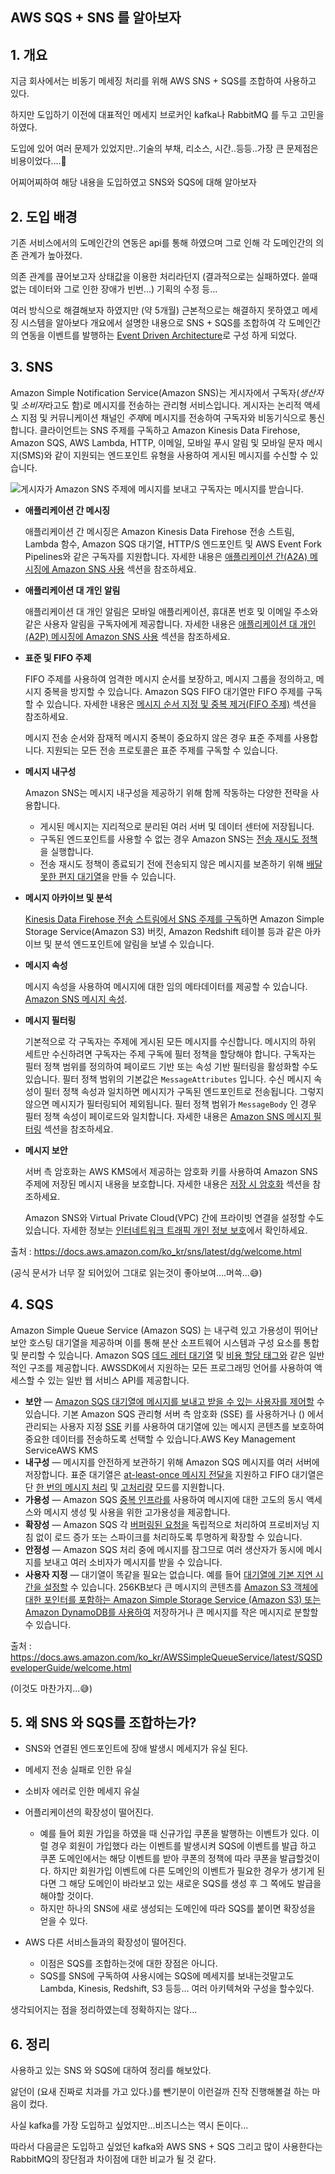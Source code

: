 ## AWS SQS + SNS 를 알아보자

## 1. 개요

지금 회사에서는 비동기 메세징 처리를 위해 AWS SNS + SQS를 조합하여 사용하고 있다.

하지만 도입하기 이전에 대표적인 메세지 브로커인 kafka나 RabbitMQ 를 두고 고민을 하였다.

도입에 있어 여러 문제가 있었지만..기술의 부채, 리소스, 시간..등등..가장 큰 문제점은 비용이었다....🥲

어찌어찌하여 해당 내용을 도입하였고 SNS와 SQS에 대해 알아보자



## 2. 도입 배경

기존 서비스에서의 도메인간의 연동은 api를 통해 하였으며 그로 인해 각 도메인간의 의존 관계가 높아졌다.

의존 관계를 끊어보고자 상태값을 이용한 처리라던지 (결과적으로는 실패하였다. 쓸때 없는 데이터와 그로 인한 장애가 빈번...) 기획의 수정 등...

여러 방식으로 해결해보자 하였지만 (약 5개월) 근본적으로는 해결하지 못하였고 메세징 시스템을 알아보다 개요에서 설명한 내용으로 SNS + SQS를 조합하여 각 도메인간의 연동을 이벤트를 발행하는 [Event Driven Architecture](https://cloud.google.com/eventarc/docs/event-driven-architectures?hl=ko)로 구성 하게 되었다.



## 3. SNS

Amazon Simple Notification Service(Amazon SNS)는 게시자에서 구독자(*생산자* 및 *소비자*라고도 함)로 메시지를 전송하는 관리형 서비스입니다. 게시자는 논리적 액세스 지점 및 커뮤니케이션 채널인 *주제*에 메시지를 전송하여 구독자와 비동기식으로 통신합니다. 클라이언트는 SNS 주제를 구독하고 Amazon Kinesis Data Firehose, Amazon SQS, AWS Lambda, HTTP, 이메일, 모바일 푸시 알림 및 모바일 문자 메시지(SMS)와 같이 지원되는 엔드포인트 유형을 사용하여 게시된 메시지를 수신할 수 있습니다.

![             게시자가 Amazon SNS 주제에 메시지를 보내고 구독자는 메시지를 받습니다.         ](https://docs.aws.amazon.com/ko_kr/sns/latest/dg/images/sns-delivery-protocols.png)

- **애플리케이션 간 메시징**

  애플리케이션 간 메시징은 Amazon Kinesis Data Firehose 전송 스트림, Lambda 함수, Amazon SQS 대기열, HTTP/S 엔드포인트 및 AWS Event Fork Pipelines와 같은 구독자를 지원합니다. 자세한 내용은 [애플리케이션 간(A2A) 메시징에 Amazon SNS 사용](https://docs.aws.amazon.com/ko_kr/sns/latest/dg/sns-system-to-system-messaging.html) 섹션을 참조하세요.

- **애플리케이션 대 개인 알림**

  애플리케이션 대 개인 알림은 모바일 애플리케이션, 휴대폰 번호 및 이메일 주소와 같은 사용자 알림을 구독자에게 제공합니다. 자세한 내용은 [애플리케이션 대 개인(A2P) 메시징에 Amazon SNS 사용](https://docs.aws.amazon.com/ko_kr/sns/latest/dg/sns-user-notifications.html) 섹션을 참조하세요.

- **표준 및 FIFO 주제**

  FIFO 주제를 사용하여 엄격한 메시지 순서를 보장하고, 메시지 그룹을 정의하고, 메시지 중복을 방지할 수 있습니다. Amazon SQS FIFO 대기열만 FIFO 주제를 구독할 수 있습니다. 자세한 내용은 [메시지 순서 지정 및 중복 제거(FIFO 주제)](https://docs.aws.amazon.com/ko_kr/sns/latest/dg/sns-fifo-topics.html) 섹션을 참조하세요.

  메시지 전송 순서와 잠재적 메시지 중복이 중요하지 않은 경우 표준 주제를 사용합니다. 지원되는 모든 전송 프로토콜은 표준 주제를 구독할 수 있습니다.

- **메시지 내구성**

  Amazon SNS는 메시지 내구성을 제공하기 위해 함께 작동하는 다양한 전략을 사용합니다.

  - 게시된 메시지는 지리적으로 분리된 여러 서버 및 데이터 센터에 저장됩니다.
  - 구독된 엔드포인트를 사용할 수 없는 경우 Amazon SNS는 [전송 재시도 정책](https://docs.aws.amazon.com/ko_kr/sns/latest/dg/sns-message-delivery-retries.html)을 실행합니다.
  - 전송 재시도 정책이 종료되기 전에 전송되지 않은 메시지를 보존하기 위해 [배달 못한 편지 대기열](https://docs.aws.amazon.com/ko_kr/sns/latest/dg/sns-dead-letter-queues.html)을 만들 수 있습니다.

- **메시지 아카이브 및 분석**

  [Kinesis Data Firehose 전송 스트림에서 SNS 주제를 구독](https://docs.aws.amazon.com/ko_kr/sns/latest/dg/sns-firehose-as-subscriber.html)하면 Amazon Simple Storage Service(Amazon S3) 버킷, Amazon Redshift 테이블 등과 같은 아카이브 및 분석 엔드포인트에 알림을 보낼 수 있습니다.

- **메시지 속성**

  메시지 속성을 사용하여 메시지에 대한 임의 메타데이터를 제공할 수 있습니다. [Amazon SNS 메시지 속성](https://docs.aws.amazon.com/ko_kr/sns/latest/dg/sns-message-attributes.html).

- **메시지 필터링**

  기본적으로 각 구독자는 주제에 게시된 모든 메시지를 수신합니다. 메시지의 하위 세트만 수신하려면 구독자는 주제 구독에 필터 정책을 할당해야 합니다. 구독자는 필터 정책 범위를 정의하여 페이로드 기반 또는 속성 기반 필터링을 활성화할 수도 있습니다. 필터 정책 범위의 기본값은 `MessageAttributes` 입니다. 수신 메시지 속성이 필터 정책 속성과 일치하면 메시지가 구독된 엔드포인트로 전송됩니다. 그렇지 않으면 메시지가 필터링되어 제외됩니다. 필터 정책 범위가 `MessageBody` 인 경우 필터 정책 속성이 페이로드와 일치합니다. 자세한 내용은 [Amazon SNS 메시지 필터링](https://docs.aws.amazon.com/ko_kr/sns/latest/dg/sns-message-filtering.html) 섹션을 참조하세요.

- **메시지 보안**

  서버 측 암호화는 AWS KMS에서 제공하는 암호화 키를 사용하여 Amazon SNS 주제에 저장된 메시지 내용을 보호합니다. 자세한 내용은 [저장 시 암호화](https://docs.aws.amazon.com/ko_kr/sns/latest/dg/sns-server-side-encryption.html) 섹션을 참조하세요.

  Amazon SNS와 Virtual Private Cloud(VPC) 간에 프라이빗 연결을 설정할 수도 있습니다. 자세한 정보는 [인터네트워크 트래픽 개인 정보 보호](https://docs.aws.amazon.com/ko_kr/sns/latest/dg/sns-internetwork-traffic-privacy.html)에서 확인하세요.

  

출처 : https://docs.aws.amazon.com/ko_kr/sns/latest/dg/welcome.html

(공식 문서가 너무 잘 되어있어 그대로 읽는것이 좋아보여....머쓱...😅)



## 4. SQS

Amazon Simple Queue Service (Amazon SQS) 는 내구력 있고 가용성이 뛰어난 보안 호스팅 대기열을 제공하며 이를 통해 분산 소프트웨어 시스템과 구성 요소를 통합 및 분리할 수 있습니다. Amazon SQS [데드 레터 대기열](https://docs.aws.amazon.com/ko_kr/AWSSimpleQueueService/latest/SQSDeveloperGuide/sqs-dead-letter-queues.html) 및 [비용 할당 태그와](https://docs.aws.amazon.com/ko_kr/AWSSimpleQueueService/latest/SQSDeveloperGuide/sqs-queue-tags.html) 같은 일반적인 구조를 제공합니다. AWSSDK에서 지원하는 모든 프로그래밍 언어를 사용하여 액세스할 수 있는 일반 웹 서비스 API를 제공합니다.



- **보안** — [Amazon SQS 대기열에 메시지를 보내고 받을 수 있는 사용자를 제어할](https://docs.aws.amazon.com/ko_kr/AWSSimpleQueueService/latest/SQSDeveloperGuide/sqs-authentication-and-access-control.html) 수 있습니다. 기본 Amazon SQS 관리형 서버 측 암호화 (SSE) 를 사용하거나 () 에서 관리되는 사용자 지정 [SSE](https://docs.aws.amazon.com/ko_kr/AWSSimpleQueueService/latest/SQSDeveloperGuide/sqs-server-side-encryption.html) 키를 사용하여 대기열에 있는 메시지 콘텐츠를 보호하여 중요한 데이터를 전송하도록 선택할 수 있습니다.AWS Key Management ServiceAWS KMS
- **내구성** — 메시지를 안전하게 보관하기 위해 Amazon SQS 메시지를 여러 서버에 저장합니다. 표준 대기열은 [at-least-once 메시지 전달을](https://docs.aws.amazon.com/ko_kr/AWSSimpleQueueService/latest/SQSDeveloperGuide/standard-queues.html#standard-queues-at-least-once-delivery) 지원하고 FIFO 대기열은 단 [한 번의 메시지 처리](https://docs.aws.amazon.com/ko_kr/AWSSimpleQueueService/latest/SQSDeveloperGuide/FIFO-queues-exactly-once-processing.html) 및 [고처리량](https://docs.aws.amazon.com/ko_kr/AWSSimpleQueueService/latest/SQSDeveloperGuide/high-throughput-fifo.html) 모드를 지원합니다.
- **가용성** — Amazon SQS [중복 인프라를](https://docs.aws.amazon.com/ko_kr/AWSSimpleQueueService/latest/SQSDeveloperGuide/sqs-basic-architecture.html) 사용하여 메시지에 대한 고도의 동시 액세스와 메시지 생성 및 사용을 위한 고가용성을 제공합니다.
- **확장성** — Amazon SQS 각 [버퍼링된 요청을](https://docs.aws.amazon.com/ko_kr/AWSSimpleQueueService/latest/SQSDeveloperGuide/sqs-client-side-buffering-request-batching.html) 독립적으로 처리하여 프로비저닝 지침 없이 로드 증가 또는 스파이크를 처리하도록 투명하게 확장할 수 있습니다.
- **안정성** — Amazon SQS 처리 중에 메시지를 잠그므로 여러 생산자가 동시에 메시지를 보내고 여러 소비자가 메시지를 받을 수 있습니다.
- **사용자 지정** — 대기열이 똑같을 필요는 없습니다. 예를 들어 [대기열에 기본 지연 시간을 설정할](https://docs.aws.amazon.com/ko_kr/AWSSimpleQueueService/latest/SQSDeveloperGuide/sqs-delay-queues.html) 수 있습니다. 256KB보다 큰 메시지의 콘텐츠를 [Amazon S3 객체에 대한 포인터를 포함하는 Amazon Simple Storage Service (Amazon S3) 또는 Amazon DynamoDB를 사용하여](https://docs.aws.amazon.com/ko_kr/AWSSimpleQueueService/latest/SQSDeveloperGuide/sqs-s3-messages.html) 저장하거나 큰 메시지를 작은 메시지로 분할할 수 있습니다.



출처 : https://docs.aws.amazon.com/ko_kr/AWSSimpleQueueService/latest/SQSDeveloperGuide/welcome.html

(이것도 마찬가지...😅)



## 5. 왜 SNS 와 SQS를 조합하는가?

- SNS와 연결된 엔드포인트에 장애 발생시 메세지가 유실 된다.
- 메세지 전송 실패로 인한 유실
- 소비자 에러로 인한 메세지 유실

- 어플리케이션의 확장성이 떨어진다.
  - 예를 들어 회원 가입을 하였을 때 신규가입 쿠폰을 발행하는 이벤트가 있다. 이럴 경우 회원이 가입했다 라는 이벤트를 발생시켜 SQS에 이벤트를 발급 하고 쿠폰 도메인에서는 해당 이벤트를 받아 쿠폰의 정책에 따라 쿠폰을 발급할것이다. 하지만 회원가입 이벤트에 다른 도메인의 이벤트가 필요한 경우가 생기게 된다면 그 해당 도메인이 바라보고 있는 새로운 SQS를 생성 후 그 쪽에도 발급을 해야할 것이다.
  - 하지만 하나의 SNS에 새로 생성되는 도메인에 따라 SQS를 붙이면 확장성을 얻을 수 있다.

- AWS 다른 서비스들과의 확장성이 떨어진다.
  - 이점은 SQS를 조합하는것에 대한 장점은 아니다.
  - SQS를 SNS에 구독하여 사용시에는 SQS에 메세지를 보내는것말고도 Lambda, Kinesis, Redshift, S3 등등... 여러 아키텍쳐와 구성을 할수있다.

생각되어지는 점을 정리하였는데 정확하지는 않다...



## 6. 정리

사용하고 있는 SNS 와 SQS에 대하여 정리를 해보았다.

앓던이 (요새 진짜로 치과를 가고 있다.)를 뺀기분이 이런걸까 진작 진행해볼걸 하는 마음이 컸다.

사실 kafka를 가장 도입하고 싶었지만...비즈니스는 역시 돈이다...

따라서 다음글은 도입하고 싶었던 kafka와 AWS SNS + SQS 그리고 많이 사용한다는 RabbitMQ의  장단점과 차이점에 대한 비교가 될 것 같다.
